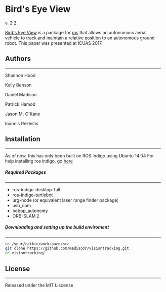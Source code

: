 # Bird's Eye View
v. 2.2

[Bird's Eye View][git-repo-url] is a package for [ros][ROS] that allows an autonomous aerial vehicle to track and maintain a relative position to an autonomous ground robot. This paper was presented at ICUAS 2017.

## Authors
---
Shannon Hood

Kelly Benson

Daniel Madison

Patrick Hamod

Jason M. O'Kane

Ioannis Rekleitis

## Installation
---
As of now, this has only been built on ROS Indigo using Ubuntu 14.04
For help installing ros indigo, go [here][ROS-INSTALL]
##### Required Packages
---
* ros-indigo-desktop-full
* ros-indigo-turtlebot
* urg-node  (or equivalent laser range finder package)
* usb_cam
* bebop_autonomy
* ORB-SLAM 2

##### Downloading and setting up the build enviroment
---
```sh
cd /your/catkin/workspace/src
git clone https://github.com/madisodr/visiontracking.git
cd visiontracking/
```

## License
---
Released under the MIT Liscense 


[afrl]: http://afrl.cse.sc.edu/afrl/home/
[git-repo-url]: <https://github.com/madisodr/visiontrackingr>
[ROS]: <http://www.ros.org/>
[ROS-INSTALL]: <http://wiki.ros.org/indigo/Installation/Ubuntu>
